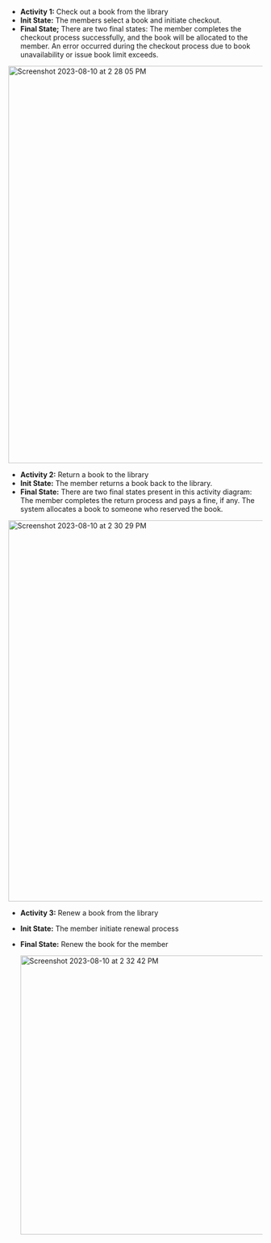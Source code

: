 - **Activity 1:** Check out a book from the library
- **Init State:** The members select a book and initiate checkout.
- **Final State;** There are two final states:
  The member completes the checkout process successfully, and the book will be allocated to the member.
  An error occurred during the checkout process due to book unavailability or issue book limit exceeds.


<img width="786" alt="Screenshot 2023-08-10 at 2 28 05 PM" src="https://github.com/ganesh-sadanala/LLD/assets/40536512/3cb86919-abbf-40a1-a492-9a1919c00049">

- **Activity 2:** Return a book to the library
- **Init State:** The member returns a book back to the library.
- **Final State:** There are two final states present in this activity diagram:
  The member completes the return process and pays a fine, if any.
  The system allocates a book to someone who reserved the book.

  
<img width="754" alt="Screenshot 2023-08-10 at 2 30 29 PM" src="https://github.com/ganesh-sadanala/LLD/assets/40536512/e0861747-d80c-4635-ac82-29fb604ddd48">

- **Activity 3:** Renew a book from the library
- **Init State:** The member initiate renewal process
- **Final State:** Renew the book for the member

  <img width="552" alt="Screenshot 2023-08-10 at 2 32 42 PM" src="https://github.com/ganesh-sadanala/LLD/assets/40536512/a1237fca-d12e-4b72-8185-c4965ca6d102">
